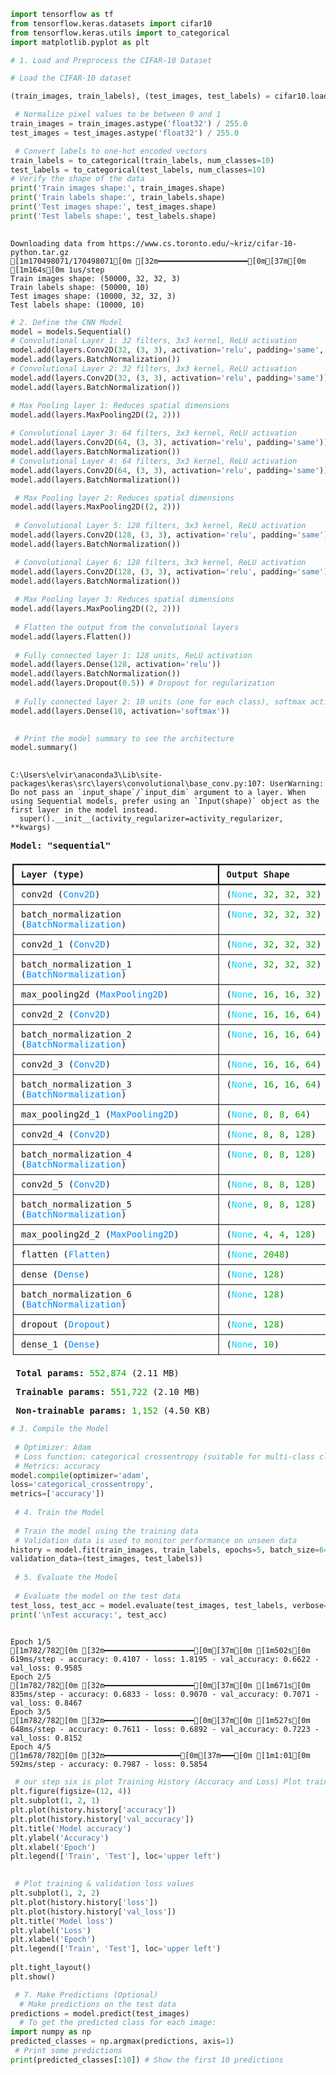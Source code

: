 ```python
import tensorflow as tf
from tensorflow.keras.datasets import cifar10
from tensorflow.keras.utils import to_categorical
import matplotlib.pyplot as plt


```


```python
# 1. Load and Preprocess the CIFAR-10 Dataset

# Load the CIFAR-10 dataset

(train_images, train_labels), (test_images, test_labels) = cifar10.load_data()

 # Normalize pixel values to be between 0 and 1
train_images = train_images.astype('float32') / 255.0
test_images = test_images.astype('float32') / 255.0

 # Convert labels to one-hot encoded vectors
train_labels = to_categorical(train_labels, num_classes=10)
test_labels = to_categorical(test_labels, num_classes=10)
# Verify the shape of the data
print('Train images shape:', train_images.shape)
print('Train labels shape:', train_labels.shape)
print('Test images shape:', test_images.shape)
print('Test labels shape:', test_labels.shape)
 
```

    Downloading data from https://www.cs.toronto.edu/~kriz/cifar-10-python.tar.gz
    [1m170498071/170498071[0m [32m━━━━━━━━━━━━━━━━━━━━[0m[37m[0m [1m164s[0m 1us/step
    Train images shape: (50000, 32, 32, 3)
    Train labels shape: (50000, 10)
    Test images shape: (10000, 32, 32, 3)
    Test labels shape: (10000, 10)
    


```python
# 2. Define the CNN Model
model = models.Sequential()
# Convolutional Layer 1: 32 filters, 3x3 kernel, ReLU activation
model.add(layers.Conv2D(32, (3, 3), activation='relu', padding='same', input_shape=(32, 32, 3)))
model.add(layers.BatchNormalization())
# Convolutional Layer 2: 32 filters, 3x3 kernel, ReLU activation
model.add(layers.Conv2D(32, (3, 3), activation='relu', padding='same'))
model.add(layers.BatchNormalization())

# Max Pooling layer 1: Reduces spatial dimensions
model.add(layers.MaxPooling2D((2, 2)))
 
# Convolutional Layer 3: 64 filters, 3x3 kernel, ReLU activation
model.add(layers.Conv2D(64, (3, 3), activation='relu', padding='same'))
model.add(layers.BatchNormalization())
# Convolutional Layer 4: 64 filters, 3x3 kernel, ReLU activation
model.add(layers.Conv2D(64, (3, 3), activation='relu', padding='same'))
model.add(layers.BatchNormalization()) 

 # Max Pooling layer 2: Reduces spatial dimensions
model.add(layers.MaxPooling2D((2, 2)))
 
 # Convolutional Layer 5: 128 filters, 3x3 kernel, ReLU activation
model.add(layers.Conv2D(128, (3, 3), activation='relu', padding='same'))
model.add(layers.BatchNormalization())

 # Convolutional Layer 6: 128 filters, 3x3 kernel, ReLU activation
model.add(layers.Conv2D(128, (3, 3), activation='relu', padding='same'))
model.add(layers.BatchNormalization())
 
 # Max Pooling layer 3: Reduces spatial dimensions
model.add(layers.MaxPooling2D((2, 2)))
 
 # Flatten the output from the convolutional layers
model.add(layers.Flatten())
 
 # Fully connected layer 1: 128 units, ReLU activation
model.add(layers.Dense(128, activation='relu'))
model.add(layers.BatchNormalization())
model.add(layers.Dropout(0.5)) # Dropout for regularization
 
 # Fully connected layer 2: 10 units (one for each class), softmax activation
model.add(layers.Dense(10, activation='softmax'))
 

 # Print the model summary to see the architecture
model.summary()
 
```

    C:\Users\elvir\anaconda3\Lib\site-packages\keras\src\layers\convolutional\base_conv.py:107: UserWarning: Do not pass an `input_shape`/`input_dim` argument to a layer. When using Sequential models, prefer using an `Input(shape)` object as the first layer in the model instead.
      super().__init__(activity_regularizer=activity_regularizer, **kwargs)
    


<pre style="white-space:pre;overflow-x:auto;line-height:normal;font-family:Menlo,'DejaVu Sans Mono',consolas,'Courier New',monospace"><span style="font-weight: bold">Model: "sequential"</span>
</pre>




<pre style="white-space:pre;overflow-x:auto;line-height:normal;font-family:Menlo,'DejaVu Sans Mono',consolas,'Courier New',monospace">┏━━━━━━━━━━━━━━━━━━━━━━━━━━━━━━━━━━━━━━┳━━━━━━━━━━━━━━━━━━━━━━━━━━━━━┳━━━━━━━━━━━━━━━━━┓
┃<span style="font-weight: bold"> Layer (type)                         </span>┃<span style="font-weight: bold"> Output Shape                </span>┃<span style="font-weight: bold">         Param # </span>┃
┡━━━━━━━━━━━━━━━━━━━━━━━━━━━━━━━━━━━━━━╇━━━━━━━━━━━━━━━━━━━━━━━━━━━━━╇━━━━━━━━━━━━━━━━━┩
│ conv2d (<span style="color: #0087ff; text-decoration-color: #0087ff">Conv2D</span>)                      │ (<span style="color: #00d7ff; text-decoration-color: #00d7ff">None</span>, <span style="color: #00af00; text-decoration-color: #00af00">32</span>, <span style="color: #00af00; text-decoration-color: #00af00">32</span>, <span style="color: #00af00; text-decoration-color: #00af00">32</span>)          │             <span style="color: #00af00; text-decoration-color: #00af00">896</span> │
├──────────────────────────────────────┼─────────────────────────────┼─────────────────┤
│ batch_normalization                  │ (<span style="color: #00d7ff; text-decoration-color: #00d7ff">None</span>, <span style="color: #00af00; text-decoration-color: #00af00">32</span>, <span style="color: #00af00; text-decoration-color: #00af00">32</span>, <span style="color: #00af00; text-decoration-color: #00af00">32</span>)          │             <span style="color: #00af00; text-decoration-color: #00af00">128</span> │
│ (<span style="color: #0087ff; text-decoration-color: #0087ff">BatchNormalization</span>)                 │                             │                 │
├──────────────────────────────────────┼─────────────────────────────┼─────────────────┤
│ conv2d_1 (<span style="color: #0087ff; text-decoration-color: #0087ff">Conv2D</span>)                    │ (<span style="color: #00d7ff; text-decoration-color: #00d7ff">None</span>, <span style="color: #00af00; text-decoration-color: #00af00">32</span>, <span style="color: #00af00; text-decoration-color: #00af00">32</span>, <span style="color: #00af00; text-decoration-color: #00af00">32</span>)          │           <span style="color: #00af00; text-decoration-color: #00af00">9,248</span> │
├──────────────────────────────────────┼─────────────────────────────┼─────────────────┤
│ batch_normalization_1                │ (<span style="color: #00d7ff; text-decoration-color: #00d7ff">None</span>, <span style="color: #00af00; text-decoration-color: #00af00">32</span>, <span style="color: #00af00; text-decoration-color: #00af00">32</span>, <span style="color: #00af00; text-decoration-color: #00af00">32</span>)          │             <span style="color: #00af00; text-decoration-color: #00af00">128</span> │
│ (<span style="color: #0087ff; text-decoration-color: #0087ff">BatchNormalization</span>)                 │                             │                 │
├──────────────────────────────────────┼─────────────────────────────┼─────────────────┤
│ max_pooling2d (<span style="color: #0087ff; text-decoration-color: #0087ff">MaxPooling2D</span>)         │ (<span style="color: #00d7ff; text-decoration-color: #00d7ff">None</span>, <span style="color: #00af00; text-decoration-color: #00af00">16</span>, <span style="color: #00af00; text-decoration-color: #00af00">16</span>, <span style="color: #00af00; text-decoration-color: #00af00">32</span>)          │               <span style="color: #00af00; text-decoration-color: #00af00">0</span> │
├──────────────────────────────────────┼─────────────────────────────┼─────────────────┤
│ conv2d_2 (<span style="color: #0087ff; text-decoration-color: #0087ff">Conv2D</span>)                    │ (<span style="color: #00d7ff; text-decoration-color: #00d7ff">None</span>, <span style="color: #00af00; text-decoration-color: #00af00">16</span>, <span style="color: #00af00; text-decoration-color: #00af00">16</span>, <span style="color: #00af00; text-decoration-color: #00af00">64</span>)          │          <span style="color: #00af00; text-decoration-color: #00af00">18,496</span> │
├──────────────────────────────────────┼─────────────────────────────┼─────────────────┤
│ batch_normalization_2                │ (<span style="color: #00d7ff; text-decoration-color: #00d7ff">None</span>, <span style="color: #00af00; text-decoration-color: #00af00">16</span>, <span style="color: #00af00; text-decoration-color: #00af00">16</span>, <span style="color: #00af00; text-decoration-color: #00af00">64</span>)          │             <span style="color: #00af00; text-decoration-color: #00af00">256</span> │
│ (<span style="color: #0087ff; text-decoration-color: #0087ff">BatchNormalization</span>)                 │                             │                 │
├──────────────────────────────────────┼─────────────────────────────┼─────────────────┤
│ conv2d_3 (<span style="color: #0087ff; text-decoration-color: #0087ff">Conv2D</span>)                    │ (<span style="color: #00d7ff; text-decoration-color: #00d7ff">None</span>, <span style="color: #00af00; text-decoration-color: #00af00">16</span>, <span style="color: #00af00; text-decoration-color: #00af00">16</span>, <span style="color: #00af00; text-decoration-color: #00af00">64</span>)          │          <span style="color: #00af00; text-decoration-color: #00af00">36,928</span> │
├──────────────────────────────────────┼─────────────────────────────┼─────────────────┤
│ batch_normalization_3                │ (<span style="color: #00d7ff; text-decoration-color: #00d7ff">None</span>, <span style="color: #00af00; text-decoration-color: #00af00">16</span>, <span style="color: #00af00; text-decoration-color: #00af00">16</span>, <span style="color: #00af00; text-decoration-color: #00af00">64</span>)          │             <span style="color: #00af00; text-decoration-color: #00af00">256</span> │
│ (<span style="color: #0087ff; text-decoration-color: #0087ff">BatchNormalization</span>)                 │                             │                 │
├──────────────────────────────────────┼─────────────────────────────┼─────────────────┤
│ max_pooling2d_1 (<span style="color: #0087ff; text-decoration-color: #0087ff">MaxPooling2D</span>)       │ (<span style="color: #00d7ff; text-decoration-color: #00d7ff">None</span>, <span style="color: #00af00; text-decoration-color: #00af00">8</span>, <span style="color: #00af00; text-decoration-color: #00af00">8</span>, <span style="color: #00af00; text-decoration-color: #00af00">64</span>)            │               <span style="color: #00af00; text-decoration-color: #00af00">0</span> │
├──────────────────────────────────────┼─────────────────────────────┼─────────────────┤
│ conv2d_4 (<span style="color: #0087ff; text-decoration-color: #0087ff">Conv2D</span>)                    │ (<span style="color: #00d7ff; text-decoration-color: #00d7ff">None</span>, <span style="color: #00af00; text-decoration-color: #00af00">8</span>, <span style="color: #00af00; text-decoration-color: #00af00">8</span>, <span style="color: #00af00; text-decoration-color: #00af00">128</span>)           │          <span style="color: #00af00; text-decoration-color: #00af00">73,856</span> │
├──────────────────────────────────────┼─────────────────────────────┼─────────────────┤
│ batch_normalization_4                │ (<span style="color: #00d7ff; text-decoration-color: #00d7ff">None</span>, <span style="color: #00af00; text-decoration-color: #00af00">8</span>, <span style="color: #00af00; text-decoration-color: #00af00">8</span>, <span style="color: #00af00; text-decoration-color: #00af00">128</span>)           │             <span style="color: #00af00; text-decoration-color: #00af00">512</span> │
│ (<span style="color: #0087ff; text-decoration-color: #0087ff">BatchNormalization</span>)                 │                             │                 │
├──────────────────────────────────────┼─────────────────────────────┼─────────────────┤
│ conv2d_5 (<span style="color: #0087ff; text-decoration-color: #0087ff">Conv2D</span>)                    │ (<span style="color: #00d7ff; text-decoration-color: #00d7ff">None</span>, <span style="color: #00af00; text-decoration-color: #00af00">8</span>, <span style="color: #00af00; text-decoration-color: #00af00">8</span>, <span style="color: #00af00; text-decoration-color: #00af00">128</span>)           │         <span style="color: #00af00; text-decoration-color: #00af00">147,584</span> │
├──────────────────────────────────────┼─────────────────────────────┼─────────────────┤
│ batch_normalization_5                │ (<span style="color: #00d7ff; text-decoration-color: #00d7ff">None</span>, <span style="color: #00af00; text-decoration-color: #00af00">8</span>, <span style="color: #00af00; text-decoration-color: #00af00">8</span>, <span style="color: #00af00; text-decoration-color: #00af00">128</span>)           │             <span style="color: #00af00; text-decoration-color: #00af00">512</span> │
│ (<span style="color: #0087ff; text-decoration-color: #0087ff">BatchNormalization</span>)                 │                             │                 │
├──────────────────────────────────────┼─────────────────────────────┼─────────────────┤
│ max_pooling2d_2 (<span style="color: #0087ff; text-decoration-color: #0087ff">MaxPooling2D</span>)       │ (<span style="color: #00d7ff; text-decoration-color: #00d7ff">None</span>, <span style="color: #00af00; text-decoration-color: #00af00">4</span>, <span style="color: #00af00; text-decoration-color: #00af00">4</span>, <span style="color: #00af00; text-decoration-color: #00af00">128</span>)           │               <span style="color: #00af00; text-decoration-color: #00af00">0</span> │
├──────────────────────────────────────┼─────────────────────────────┼─────────────────┤
│ flatten (<span style="color: #0087ff; text-decoration-color: #0087ff">Flatten</span>)                    │ (<span style="color: #00d7ff; text-decoration-color: #00d7ff">None</span>, <span style="color: #00af00; text-decoration-color: #00af00">2048</span>)                │               <span style="color: #00af00; text-decoration-color: #00af00">0</span> │
├──────────────────────────────────────┼─────────────────────────────┼─────────────────┤
│ dense (<span style="color: #0087ff; text-decoration-color: #0087ff">Dense</span>)                        │ (<span style="color: #00d7ff; text-decoration-color: #00d7ff">None</span>, <span style="color: #00af00; text-decoration-color: #00af00">128</span>)                 │         <span style="color: #00af00; text-decoration-color: #00af00">262,272</span> │
├──────────────────────────────────────┼─────────────────────────────┼─────────────────┤
│ batch_normalization_6                │ (<span style="color: #00d7ff; text-decoration-color: #00d7ff">None</span>, <span style="color: #00af00; text-decoration-color: #00af00">128</span>)                 │             <span style="color: #00af00; text-decoration-color: #00af00">512</span> │
│ (<span style="color: #0087ff; text-decoration-color: #0087ff">BatchNormalization</span>)                 │                             │                 │
├──────────────────────────────────────┼─────────────────────────────┼─────────────────┤
│ dropout (<span style="color: #0087ff; text-decoration-color: #0087ff">Dropout</span>)                    │ (<span style="color: #00d7ff; text-decoration-color: #00d7ff">None</span>, <span style="color: #00af00; text-decoration-color: #00af00">128</span>)                 │               <span style="color: #00af00; text-decoration-color: #00af00">0</span> │
├──────────────────────────────────────┼─────────────────────────────┼─────────────────┤
│ dense_1 (<span style="color: #0087ff; text-decoration-color: #0087ff">Dense</span>)                      │ (<span style="color: #00d7ff; text-decoration-color: #00d7ff">None</span>, <span style="color: #00af00; text-decoration-color: #00af00">10</span>)                  │           <span style="color: #00af00; text-decoration-color: #00af00">1,290</span> │
└──────────────────────────────────────┴─────────────────────────────┴─────────────────┘
</pre>




<pre style="white-space:pre;overflow-x:auto;line-height:normal;font-family:Menlo,'DejaVu Sans Mono',consolas,'Courier New',monospace"><span style="font-weight: bold"> Total params: </span><span style="color: #00af00; text-decoration-color: #00af00">552,874</span> (2.11 MB)
</pre>




<pre style="white-space:pre;overflow-x:auto;line-height:normal;font-family:Menlo,'DejaVu Sans Mono',consolas,'Courier New',monospace"><span style="font-weight: bold"> Trainable params: </span><span style="color: #00af00; text-decoration-color: #00af00">551,722</span> (2.10 MB)
</pre>




<pre style="white-space:pre;overflow-x:auto;line-height:normal;font-family:Menlo,'DejaVu Sans Mono',consolas,'Courier New',monospace"><span style="font-weight: bold"> Non-trainable params: </span><span style="color: #00af00; text-decoration-color: #00af00">1,152</span> (4.50 KB)
</pre>




```python
# 3. Compile the Model
 
 # Optimizer: Adam
 # Loss function: categorical crossentropy (suitable for multi-class classification)
 # Metrics: accuracy
model.compile(optimizer='adam',
loss='categorical_crossentropy',
metrics=['accuracy'])
 
 # 4. Train the Model
 
 # Train the model using the training data
 # Validation data is used to monitor performance on unseen data
history = model.fit(train_images, train_labels, epochs=5, batch_size=64,
validation_data=(test_images, test_labels))
 
 # 5. Evaluate the Model
 
 # Evaluate the model on the test data
test_loss, test_acc = model.evaluate(test_images, test_labels, verbose=2)
print('\nTest accuracy:', test_acc)
 

```

    Epoch 1/5
    [1m782/782[0m [32m━━━━━━━━━━━━━━━━━━━━[0m[37m[0m [1m502s[0m 619ms/step - accuracy: 0.4107 - loss: 1.8195 - val_accuracy: 0.6622 - val_loss: 0.9585
    Epoch 2/5
    [1m782/782[0m [32m━━━━━━━━━━━━━━━━━━━━[0m[37m[0m [1m671s[0m 835ms/step - accuracy: 0.6833 - loss: 0.9070 - val_accuracy: 0.7071 - val_loss: 0.8467
    Epoch 3/5
    [1m782/782[0m [32m━━━━━━━━━━━━━━━━━━━━[0m[37m[0m [1m527s[0m 648ms/step - accuracy: 0.7611 - loss: 0.6892 - val_accuracy: 0.7223 - val_loss: 0.8152
    Epoch 4/5
    [1m678/782[0m [32m━━━━━━━━━━━━━━━━━[0m[37m━━━[0m [1m1:01[0m 592ms/step - accuracy: 0.7987 - loss: 0.5854


```python
 # our step six is plot Training History (Accuracy and Loss) Plot training & validation accuracy values
plt.figure(figsize=(12, 4))
plt.subplot(1, 2, 1)
plt.plot(history.history['accuracy'])
plt.plot(history.history['val_accuracy'])
plt.title('Model accuracy')
plt.ylabel('Accuracy')
plt.xlabel('Epoch')
plt.legend(['Train', 'Test'], loc='upper left')
 

 # Plot training & validation loss values
plt.subplot(1, 2, 2)
plt.plot(history.history['loss'])
plt.plot(history.history['val_loss'])
plt.title('Model loss')
plt.ylabel('Loss')
plt.xlabel('Epoch')
plt.legend(['Train', 'Test'], loc='upper left')
 
plt.tight_layout()
plt.show()

 # 7. Make Predictions (Optional)
  # Make predictions on the test data
predictions = model.predict(test_images)
  # To get the predicted class for each image:
import numpy as np
predicted_classes = np.argmax(predictions, axis=1)
 # Print some predictions
print(predicted_classes[:10]) # Show the first 10 predictions
```


```python

```

